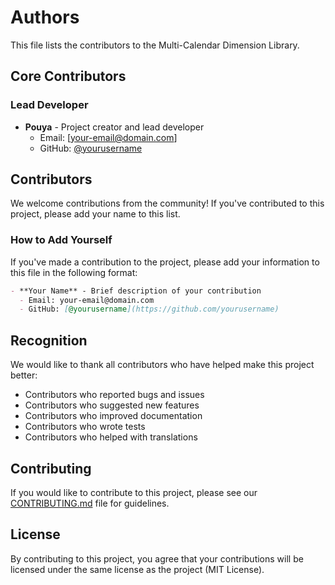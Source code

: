 # Authors

This file lists the contributors to the Multi-Calendar Dimension Library.

## Core Contributors

### Lead Developer
- **Pouya** - Project creator and lead developer
  - Email: [your-email@domain.com]
  - GitHub: [@yourusername](https://github.com/yourusername)

## Contributors

We welcome contributions from the community! If you've contributed to this project, please add your name to this list.

### How to Add Yourself

If you've made a contribution to the project, please add your information to this file in the following format:

```markdown
- **Your Name** - Brief description of your contribution
  - Email: your-email@domain.com
  - GitHub: [@yourusername](https://github.com/yourusername)
```

## Recognition

We would like to thank all contributors who have helped make this project better:

- Contributors who reported bugs and issues
- Contributors who suggested new features
- Contributors who improved documentation
- Contributors who wrote tests
- Contributors who helped with translations

## Contributing

If you would like to contribute to this project, please see our [CONTRIBUTING.md](CONTRIBUTING.md) file for guidelines.

## License

By contributing to this project, you agree that your contributions will be licensed under the same license as the project (MIT License).
